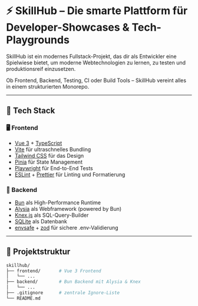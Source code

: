 # ⚡ SkillHub – Die smarte Plattform für Developer-Showcases & Tech-Playgrounds

SkillHub ist ein modernes Fullstack-Projekt, das dir als Entwickler eine Spielwiese bietet, um moderne Webtechnologien zu lernen, zu testen und produktionsreif einzusetzen.

Ob Frontend, Backend, Testing, CI oder Build Tools – SkillHub vereint alles in einem strukturierten Monorepo.

---

## 🚀 Tech Stack

### 🖥️ Frontend
- [Vue 3](https://vuejs.org/) + [TypeScript](https://www.typescriptlang.org/)
- [Vite](https://vitejs.dev/) für ultraschnelles Bundling
- [Tailwind CSS](https://tailwindcss.com/) für das Design
- [Pinia](https://pinia.vuejs.org/) für State Management
- [Playwright](https://playwright.dev/) für End-to-End Tests
- [ESLint](https://eslint.org/) + [Prettier](https://prettier.io/) für Linting und Formatierung

### 🧠 Backend
- [Bun](https://bun.sh/) als High-Performance Runtime
- [Alysia](https://elysiajs.com/) als Webframework (powered by Bun)
- [Knex.js](https://knexjs.org/) als SQL-Query-Builder
- [SQLite](https://www.sqlite.org/) als Datenbank
- [envsafe](https://github.com/KATT/envsafe) + [zod](https://zod.dev/) für sichere .env-Validierung

---

## 📁 Projektstruktur

```bash
skillhub/
├── frontend/       # Vue 3 Frontend
│   └── ...
├── backend/        # Bun Backend mit Alysia & Knex
│   └── ...
├── .gitignore      # zentrale Ignore-Liste
└── README.md
